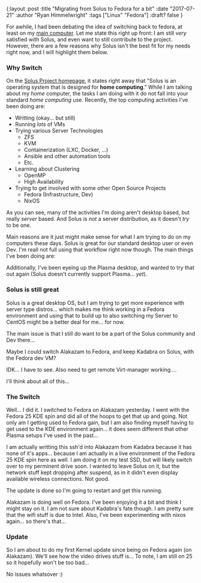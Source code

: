 {:layout :post
:title  "Migrating from Solus to Fedora for a bit"
:date "2017-07-21"
:author "Ryan Himmelwright"
:tags ["Linux" "Fedora"]
:draft? false
}

For awhile, I had been debating the idea of switching back to fedora, at least on my [main computer](../../pages/homelab/#alakazam). Let me state this right up front: I am still *very* satisfied with Solus, and even want to still contribute to the project. However, there are a few reasons why Solus isn't the best fit for my needs right now, and I will highlight them below.

<!-- more -->

### Why Switch
On the [Solus Project homepage](https://solus-project.com), it states right away that "Solus is an operating system that is designed for **home computing**." While I am talking about my *home* computer, the tasks I am doing with it do not fall into your standard *home computing* use. Recently, the top computing activities I've been doing are:

- Writting (okay... but still)
- Running *lots* of VMs
- Trying various Server Technologies
  - ZFS
  - KVM
  - Containerization (LXC, Docker, ...)
  - Ansible and other automation tools
  - Etc.
- Learning about Clustering
  - OpenMP
  - High Availability
- Trying to get involved with some other Open Source Projects
  - Fedora (Infrastructure, Dev)
  - NixOS

As you can see, many of the activities I'm doing aren't desktop based, but 
really *server* based. And Solus is *not* a server distribution, as it doesn't 
*try* to be one.

Main reasons are it just might make sense for what I am trying to do on my
computers these days. Solus is great for our standard desktop user or even Dev.
I'm reall not full using that workflow right now though. The main things I've
been doing are:



Additionally, I've been eyeing up the Plasma desktop, and wanted to try that out again (Solus doesn't currently support Plasma... *yet*).

### Solus is still great

Solus is a great desktop OS, but I am trying to get more experience with server
type distros... which makes me think working in a Fedora environment and using
that to build up to also switching my Server to CentOS might be a better deal
for me... for now.

The main issue is that I still do want to be a part of the Solus community and
Dev there...

Maybe I could switch Alakazam to Fedora, and keep Kadabra on Solus, with the
Fedora dev VM?

IDK... I have to see. Also need to get remote Virt-manager working....


I'll think about all of this...

### The Switch
Well... I did it. I switched to Fedora on Alakazam yesterday. I went with the Fedora 25 KDE spin
and did all of the hoops to get that up and going. Not only am I getting used to Fedora gain, but
I am also finding myself having to get used to the KDE environment again... it does seem different
that other Plasma setups I've used in the past...

I am actually writting this ssh'd into Alakazam from Kadabra because it has none of it's apps...
because I am actually in a live environment of the Fedora 25 KDE spin here as well. I am doing it on
my test SSD, but will likely switch over to my perminent drive soon. I wanted to leave Solus on it,
but the network stuff kept dropping after suspend, as in it didn't even display available wireless
connections. Not good.

The update is done so I'm going to restart and get this running.

Alakazam is doing well on Fedora. I've been enjoying it a bit and think I might
stay on it. I am not sure about Kadabra's fate though. I am pretty sure that the
wifi stuff is due to Intel. Also, I've been experimenting with nixos again... so there's that...


### Update
So I am about to do my first Kernel update since being on Fedora again (on
Alakazam). We'll see how the video drives stuff is... To note, I am still on 25
so it hopefully won't be too bad...

No issues whatsover :)
